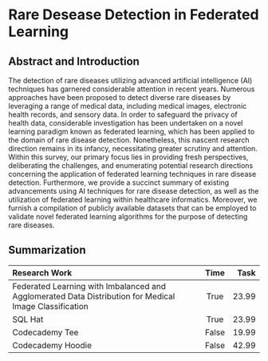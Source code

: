 # Rare Desease Detection in Federated Learning
## Abstract and Introduction
The detection of rare diseases utilizing advanced artificial intelligence (AI) techniques has garnered considerable attention in recent years. Numerous approaches have been proposed to detect diverse rare diseases by leveraging a range of medical data, including medical images, electronic health records, and sensory data. In order to safeguard the privacy of health data, considerable investigation has been undertaken on a novel learning paradigm known as federated learning, which has been applied to the domain of rare disease detection. Nonetheless, this nascent research direction remains in its infancy, necessitating greater scrutiny and attention. Within this survey, our primary focus lies in providing fresh perspectives, deliberating the challenges, and enumerating potential research directions concerning the application of federated learning techniques in rare disease detection. Furthermore, we provide a succinct summary of existing advancements using AI techniques for rare disease detection, as well as the utilization of federated learning within healthcare informatics. Moreover, we furnish a compilation of publicly available datasets that can be employed to validate novel federated learning algorithms for the purpose of detecting rare diseases.

## Summarization
| Research Work              | Time | Task |
| :---------------- | :------: | ----: |
| Federated Learning with Imbalanced and Agglomerated Data Distribution for Medical Image Classification         |   True   | 23.99 |
| SQL Hat           |   True   | 23.99 |
| Codecademy Tee    |  False   | 19.99 |
| Codecademy Hoodie |  False   | 42.99 |
